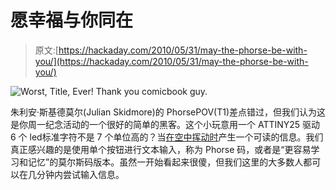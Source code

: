 # 愿幸福与你同在

> 原文:[https://hackaday.com/2010/05/31/may-the-phorse-be-with-you/](https://hackaday.com/2010/05/31/may-the-phorse-be-with-you/)

![](../Images/048f420835e7511632ae1b7c27e3ec03.png "Worst, Title, Ever! Thank you comicbook guy.")

朱利安·斯基德莫尔(Julian Skidmore)的 PhorsePOV(T1)差点错过，但我们认为这是你周一纪念活动的一个很好的简单的黑客。这个小玩意用一个 ATTINY25 驱动 6 个 led标准字符不是 7 个单位高的？当[在空中挥动时](http://hackaday.com/?s=pov)产生一个可读的信息。我们真正感兴趣的是使用单个按钮进行文本输入，称为 Phorse 码，或者是“更容易学习和记忆”的莫尔斯码版本。虽然一开始看起来很傻，但我们这里的大多数人都可以在几分钟内尝试输入信息。